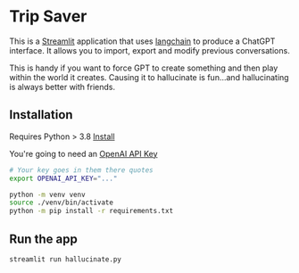 # Trip Saver

This is a [Streamlit](https://streamlit.io) application that uses [langchain](https://langchain.com/) to produce a ChatGPT interface. It allows you to import, export and modify previous conversations.

This is handy if you want to force GPT to create something and then play within the world it creates. Causing it to hallucinate is fun...and hallucinating is always better with friends.

## Installation

Requires Python > 3.8 [Install](https://python.org)

You're going to need an [OpenAI API Key](https://platform.openai.com/account/api-keys)

```bash
# Your key goes in them there quotes
export OPENAI_API_KEY="..."
```

```bash
python -m venv venv
source ./venv/bin/activate
python -m pip install -r requirements.txt
```

## Run the app

```bash
streamlit run hallucinate.py
```